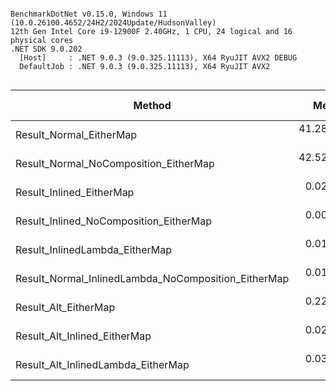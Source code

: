 ```

BenchmarkDotNet v0.15.0, Windows 11 (10.0.26100.4652/24H2/2024Update/HudsonValley)
12th Gen Intel Core i9-12900F 2.40GHz, 1 CPU, 24 logical and 16 physical cores
.NET SDK 9.0.202
  [Host]     : .NET 9.0.3 (9.0.325.11113), X64 RyuJIT AVX2 DEBUG
  DefaultJob : .NET 9.0.3 (9.0.325.11113), X64 RyuJIT AVX2


```
| Method                                              | Mean       | Error     | StdDev    | Median     | P80        | P95        | Ratio             | RatioSD   | Gen0   | Allocated | Alloc Ratio |
|---------------------------------------------------- |-----------:|----------:|----------:|-----------:|-----------:|-----------:|------------------:|----------:|-------:|----------:|------------:|
| Result_Normal_EitherMap                             | 41.2824 ns | 0.4097 ns | 0.3632 ns | 41.2079 ns | 41.5505 ns | 41.8396 ns |          baseline |           | 0.0030 |      48 B |             |
| Result_Normal_NoComposition_EitherMap               | 42.5274 ns | 0.7575 ns | 0.7086 ns | 42.3763 ns | 43.3329 ns | 43.5685 ns |     1.030x slower |     0.02x | 0.0030 |      48 B |  1.00x more |
| Result_Inlined_EitherMap                            |  0.0267 ns | 0.0148 ns | 0.0138 ns |  0.0269 ns |  0.0396 ns |  0.0458 ns | 3,321.381x faster | 4,588.78x |      - |         - |          NA |
| Result_Inlined_NoComposition_EitherMap              |  0.0081 ns | 0.0064 ns | 0.0059 ns |  0.0091 ns |  0.0143 ns |  0.0151 ns |                NA |        NA |      - |         - |          NA |
| Result_InlinedLambda_EitherMap                      |  0.0139 ns | 0.0107 ns | 0.0100 ns |  0.0156 ns |  0.0190 ns |  0.0314 ns |                NA |        NA |      - |         - |          NA |
| Result_Normal_InlinedLambda_NoComposition_EitherMap |  0.0132 ns | 0.0161 ns | 0.0150 ns |  0.0068 ns |  0.0294 ns |  0.0394 ns |                NA |        NA |      - |         - |          NA |
| Result_Alt_EitherMap                                |  0.2275 ns | 0.0173 ns | 0.0153 ns |  0.2271 ns |  0.2372 ns |  0.2495 ns |   182.243x faster |    12.26x |      - |         - |          NA |
| Result_Alt_Inlined_EitherMap                        |  0.0209 ns | 0.0154 ns | 0.0144 ns |  0.0135 ns |  0.0337 ns |  0.0442 ns | 3,199.092x faster | 2,604.59x |      - |         - |          NA |
| Result_Alt_InlinedLambda_EitherMap                  |  0.0332 ns | 0.0104 ns | 0.0087 ns |  0.0374 ns |  0.0393 ns |  0.0408 ns | 1,367.892x faster |   506.50x |      - |         - |          NA |
